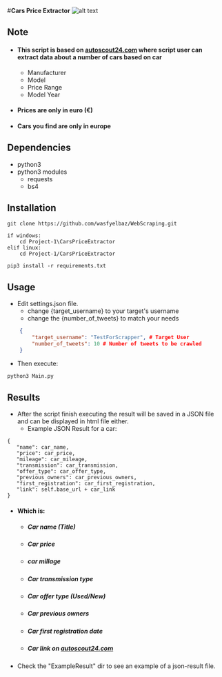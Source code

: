 #**Cars Price Extractor**
![alt text](https://i.ibb.co/ZKbJ5L4/logo-removebg-preview.png "Cars Price Extractor")

## Note
* #### This script is based on [autoscout24.com](https://www.autoscout24.com) where script user can extract data about a number of cars based on car
    * Manufacturer
    * Model
    * Price Range
    * Model Year
* #### Prices are only in euro (€)
* #### Cars you find are only in europe
## Dependencies
* python3
* python3 modules
    - requests
    - bs4
    
## Installation

    git clone https://github.com/wasfyelbaz/WebScraping.git
    
    if windows:
        cd Project-1\CarsPriceExtractor
    elif linux:
        cd Project-1/CarsPriceExtractor
        
    pip3 install -r requirements.txt

## Usage

* Edit settings.json file.
    * change {target_username} to your target's username
    * change the {number_of_tweets} to match your needs
```json
    {
        "target_username": "TestForScrapper", # Target User
        "number_of_tweets": 10 # Number of tweets to be crawled
    }
```
* Then execute:
```bash
python3 Main.py
```

## Results
* After the script finish executing the result will be saved in a JSON file and can be displayed in html file either.
    * Example JSON Result for a car:
```
{
   "name": car_name,
   "price": car_price,
   "mileage": car_mileage,
   "transmission": car_transmission,
   "offer_type": car_offer_type,
   "previous_owners": car_previous_owners,
   "first_registration": car_first_registration,
   "link": self.base_url + car_link
}
```
* #### Which is:
    * ##### Car name (Title)
    * ##### Car price
    * ##### car millage
    * ##### Car transmission type
    * ##### Car offer type (Used/New)
    * ##### Car previous owners
    * ##### Car first registration date
    * ##### Car link on [autoscout24.com](https://www.autoscout24.com)

* Check the "ExampleResult" dir to see an example of a json-result file.
